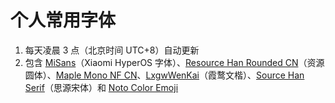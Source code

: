 # 个人常用字体
1. 每天凌晨 3 点（北京时间 UTC+8）自动更新
2. 包含 [MiSans](https://hyperos.mi.com/font)（Xiaomi HyperOS 字体）、[Resource Han Rounded CN](https://github.com/CyanoHao/Resource-Han-Rounded)（资源圆体）、[Maple Mono NF CN](https://github.com/subframe7536/maple-font)、[LxgwWenKai](https://github.com/lxgw/LxgwWenKai)（霞鹜文楷）、[Source Han Serif](https://github.com/adobe-fonts/source-han-serif)（思源宋体）和 [Noto Color Emoji](https://github.com/googlefonts/noto-emoji)
